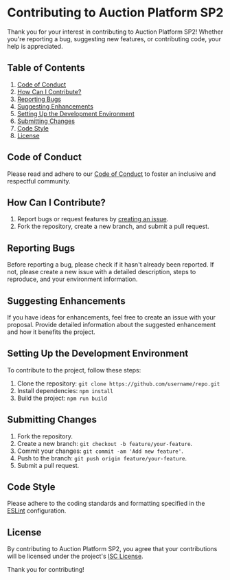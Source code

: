 # Contributing to Auction Platform SP2

Thank you for your interest in contributing to Auction Platform SP2! Whether you're reporting a bug, suggesting new features, or contributing code, your help is appreciated.

## Table of Contents

1. [Code of Conduct](#code-of-conduct)
2. [How Can I Contribute?](#how-can-i-contribute)
3. [Reporting Bugs](#reporting-bugs)
4. [Suggesting Enhancements](#suggesting-enhancements)
5. [Setting Up the Development Environment](#setting-up-the-development-environment)
6. [Submitting Changes](#submitting-changes)
7. [Code Style](#code-style)
8. [License](#license)

## Code of Conduct

Please read and adhere to our [Code of Conduct](CODE_OF_CONDUCT.md) to foster an inclusive and respectful community.

## How Can I Contribute?

1. Report bugs or request features by [creating an issue](https://github.com/username/repo/issues).
2. Fork the repository, create a new branch, and submit a pull request.

## Reporting Bugs

Before reporting a bug, please check if it hasn't already been reported. If not, please create a new issue with a detailed description, steps to reproduce, and your environment information.

## Suggesting Enhancements

If you have ideas for enhancements, feel free to create an issue with your proposal. Provide detailed information about the suggested enhancement and how it benefits the project.

## Setting Up the Development Environment

To contribute to the project, follow these steps:

1. Clone the repository: `git clone https://github.com/username/repo.git`
2. Install dependencies: `npm install`
3. Build the project: `npm run build`

## Submitting Changes

1. Fork the repository.
2. Create a new branch: `git checkout -b feature/your-feature`.
3. Commit your changes: `git commit -am 'Add new feature'`.
4. Push to the branch: `git push origin feature/your-feature`.
5. Submit a pull request.

## Code Style

Please adhere to the coding standards and formatting specified in the [ESLint](.eslintrc.js) configuration.

## License

By contributing to Auction Platform SP2, you agree that your contributions will be licensed under the project's [ISC License](LICENSE).

Thank you for contributing!
